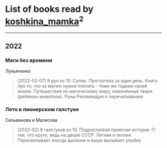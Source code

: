 # List of books read by [koshkina_mamka](https://www.facebook.com/profile.php?id=300774210513744)<sup>2</sup>
---

## 2022

### Маги без времени
Лукьяненко
> [2022-02-07] 9 рун из 10. Супер. Проглотила за один день. Книга про то, что за магию нужно платить - теми же годами своей жизни. Путешествия по магическому миру, изменённые твари (ребёнок+животное). Руны  Рекомендую к перечитыванию


### Лето в пионерском галстуке
Сильванова и Малисова
> [2022-02] 8 галстуков из 10. Подростковая приятная история. Гг геи, что круто, ведь на дворе СССР. Летняя и теплая. Перехватывает иногда дыхание и выше вызывает улыбку



